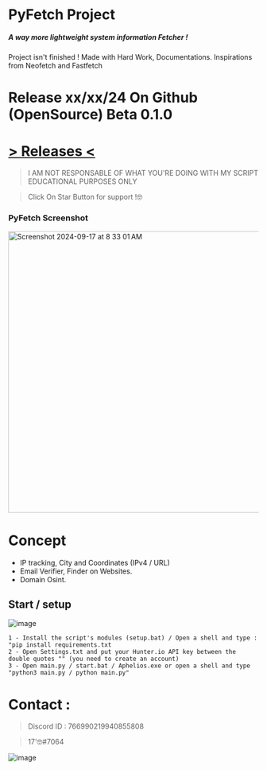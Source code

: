 # PyFetch Project

##### A way more lightweight system information Fetcher !

Project isn't finished ! Made with Hard Work, Documentations. 
Inspirations from Neofetch and Fastfetch

# Release xx/xx/24 On Github (OpenSource) Beta 0.1.0
# [> Releases <](https://github.com/intel1337/)

> I AM NOT RESPONSABLE OF WHAT YOU'RE DOING WITH MY SCRIPT
> EDUCATIONAL PURPOSES ONLY

> Click On Star Button for support !🤓

### PyFetch Screenshot

<img width="566" alt="Screenshot 2024-09-17 at 8 33 01 AM" src="https://github.com/user-attachments/assets/18f2de01-d935-4f84-b244-35d4cb84c77c">


# Concept 

- IP tracking, City and Coordinates (IPv4 / URL)
- Email Verifier, Finder on Websites.
- Domain Osint.

## Start / setup

![image](https://github.com/intel1337/Aphelios/assets/93615583/c2610d98-081c-4886-a305-c863d073afdf)

```
1 - Install the script's modules (setup.bat) / Open a shell and type : "pip install requirements.txt
2 - Open Settings.txt and put your Hunter.io API key between the double quotes "" (you need to create an account)
3 - Open main.py / start.bat / Aphelios.exe or open a shell and type "python3 main.py / python main.py"

```

# Contact : 
> Discord ID : 766990219940855808

> 17'🤓#7064                      



![image](https://media.discordapp.net/attachments/945746542424387615/945778865727479958/20220205_130153.gif)
